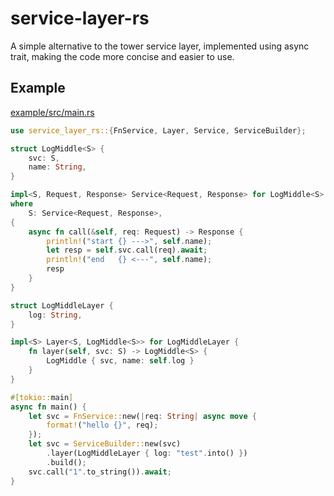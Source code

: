 # service-layer-rs

A simple alternative to the tower service layer, implemented using async trait, making the code more concise and easier to use.

## Example
[example/src/main.rs](example/src/main.rs)

```rust
use service_layer_rs::{FnService, Layer, Service, ServiceBuilder};

struct LogMiddle<S> {
    svc: S,
    name: String,
}

impl<S, Request, Response> Service<Request, Response> for LogMiddle<S>
where
    S: Service<Request, Response>,
{
    async fn call(&self, req: Request) -> Response {
        println!("start {} --->", self.name);
        let resp = self.svc.call(req).await;
        println!("end   {} <---", self.name);
        resp
    }
}

struct LogMiddleLayer {
    log: String,
}

impl<S> Layer<S, LogMiddle<S>> for LogMiddleLayer {
    fn layer(self, svc: S) -> LogMiddle<S> {
        LogMiddle { svc, name: self.log }
    }
}

#[tokio::main]
async fn main() {
    let svc = FnService::new(|req: String| async move {
        format!("hello {}", req);
    });
    let svc = ServiceBuilder::new(svc)
        .layer(LogMiddleLayer { log: "test".into() })
        .build();
    svc.call("1".to_string()).await;
}
```
